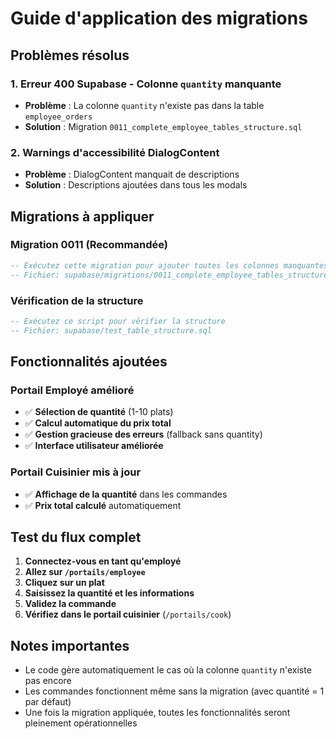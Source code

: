 # Guide d'application des migrations

## Problèmes résolus

### 1. Erreur 400 Supabase - Colonne `quantity` manquante
- **Problème** : La colonne `quantity` n'existe pas dans la table `employee_orders`
- **Solution** : Migration `0011_complete_employee_tables_structure.sql`

### 2. Warnings d'accessibilité DialogContent
- **Problème** : DialogContent manquait de descriptions
- **Solution** : Descriptions ajoutées dans tous les modals

## Migrations à appliquer

### Migration 0011 (Recommandée)
```sql
-- Exécutez cette migration pour ajouter toutes les colonnes manquantes
-- Fichier: supabase/migrations/0011_complete_employee_tables_structure.sql
```

### Vérification de la structure
```sql
-- Exécutez ce script pour vérifier la structure
-- Fichier: supabase/test_table_structure.sql
```

## Fonctionnalités ajoutées

### Portail Employé amélioré
- ✅ **Sélection de quantité** (1-10 plats)
- ✅ **Calcul automatique du prix total**
- ✅ **Gestion gracieuse des erreurs** (fallback sans quantity)
- ✅ **Interface utilisateur améliorée**

### Portail Cuisinier mis à jour
- ✅ **Affichage de la quantité** dans les commandes
- ✅ **Prix total calculé** automatiquement

## Test du flux complet

1. **Connectez-vous en tant qu'employé**
2. **Allez sur `/portails/employee`**
3. **Cliquez sur un plat**
4. **Saisissez la quantité et les informations**
5. **Validez la commande**
6. **Vérifiez dans le portail cuisinier** (`/portails/cook`)

## Notes importantes

- Le code gère automatiquement le cas où la colonne `quantity` n'existe pas encore
- Les commandes fonctionnent même sans la migration (avec quantité = 1 par défaut)
- Une fois la migration appliquée, toutes les fonctionnalités seront pleinement opérationnelles







